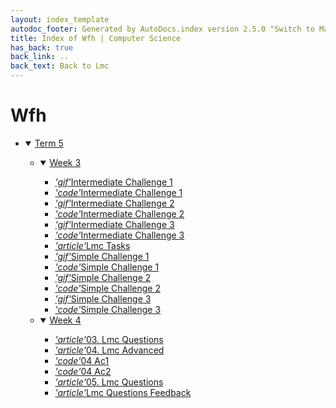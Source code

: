 ```yaml
---
layout: index_template
autodoc_footer: Generated by AutoDocs.index version 2.5.0 "Switch to Material Icons" ⓒ Starwort, 2020
title: Index of Wfh | Computer Science
has_back: true
back_link: ..
back_text: Back to Lmc
---
```


# **Wfh**

- <details open><summary><a href='././term_5'>Term 5</a></summary>

  - <details open><summary><a href='./term_5/week_3'>Week 3</a></summary>

    - <a href='./term_5/week_3/intermediate_challenge_1.gif'><i title='GIF file' class="material-icons">'gif'</i>Intermediate Challenge 1</a>
    - <a href='./term_5/week_3/intermediate_challenge_1.lmc'><i title='LMC file' class="material-icons">'code'</i>Intermediate Challenge 1</a>
    - <a href='./term_5/week_3/intermediate_challenge_2.gif'><i title='GIF file' class="material-icons">'gif'</i>Intermediate Challenge 2</a>
    - <a href='./term_5/week_3/intermediate_challenge_2.lmc'><i title='LMC file' class="material-icons">'code'</i>Intermediate Challenge 2</a>
    - <a href='./term_5/week_3/intermediate_challenge_3.gif'><i title='GIF file' class="material-icons">'gif'</i>Intermediate Challenge 3</a>
    - <a href='./term_5/week_3/intermediate_challenge_3.lmc'><i title='LMC file' class="material-icons">'code'</i>Intermediate Challenge 3</a>
    - <a href='./term_5/week_3/lmc_tasks.md'><i title='MD file' class="material-icons">'article'</i>Lmc Tasks</a>
    - <a href='./term_5/week_3/simple_challenge_1.gif'><i title='GIF file' class="material-icons">'gif'</i>Simple Challenge 1</a>
    - <a href='./term_5/week_3/simple_challenge_1.lmc'><i title='LMC file' class="material-icons">'code'</i>Simple Challenge 1</a>
    - <a href='./term_5/week_3/simple_challenge_2.gif'><i title='GIF file' class="material-icons">'gif'</i>Simple Challenge 2</a>
    - <a href='./term_5/week_3/simple_challenge_2.lmc'><i title='LMC file' class="material-icons">'code'</i>Simple Challenge 2</a>
    - <a href='./term_5/week_3/simple_challenge_3.gif'><i title='GIF file' class="material-icons">'gif'</i>Simple Challenge 3</a>
    - <a href='./term_5/week_3/simple_challenge_3.lmc'><i title='LMC file' class="material-icons">'code'</i>Simple Challenge 3</a>

    </details>
  - <details open><summary><a href='./term_5/week_4'>Week 4</a></summary>

    - <a href='./term_5/week_4/03._lmc_questions.md'><i title='MD file' class="material-icons">'article'</i>03. Lmc Questions</a>
    - <a href='./term_5/week_4/04._lmc_advanced.md'><i title='MD file' class="material-icons">'article'</i>04. Lmc Advanced</a>
    - <a href='./term_5/week_4/04_ac1.lmc'><i title='LMC file' class="material-icons">'code'</i>04 Ac1</a>
    - <a href='./term_5/week_4/04_ac2.lmc'><i title='LMC file' class="material-icons">'code'</i>04 Ac2</a>
    - <a href='./term_5/week_4/05._lmc_questions.md'><i title='MD file' class="material-icons">'article'</i>05. Lmc Questions</a>
    - <a href='./term_5/week_4/lmc_questions_feedback.md'><i title='MD file' class="material-icons">'article'</i>Lmc Questions Feedback</a>

    </details>

  </details>
